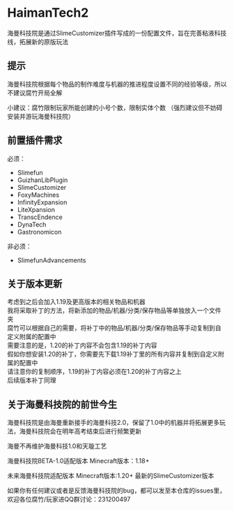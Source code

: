 # HaimanTech2
海曼科技院是通过SlimeCustomizer插件写成的一份配置文件，旨在完善粘液科技线，拓展新的原版玩法

## 提示
海曼科技院根据每个物品的制作难度与机器的推进程度设置不同的经验等级，所以不建议腐竹开局全解

小建议：腐竹限制玩家所能创建的小号个数，限制实体个数 （强烈建议但不妨碍安装并游玩海曼科技院）

## 前置插件需求
必须：
- Slimefun
- GuizhanLibPlugin
- SlimeCustomizer
- FoxyMachines
- InfinityExpansion
- LiteXpansion
- TranscEndence
- DynaTech
- Gastronomicon

非必须：
- SlimefunAdvancements 

## 关于版本更新

考虑到之后会加入1.19及更高版本的相关物品和机器  
我将采取补丁的方法，将新添加的物品/机器/分类/保存物品等单独放入一个文件夹  
腐竹可以根据自己的需要，将补丁中的物品/机器/分类/保存物品等手动复制到自定义附属的配置中  
需要注意的是，1.20的补丁内容不会包含1.19的补丁内容  
假如你想安装1.20的补丁，你需要先下载1.19补丁里的所有内容并复制到自定义附属的配置中  
请注意你的复制顺序，1.19的补丁内容必须在1.20的补丁内容之上  
后续版本补丁同理

## 关于海曼科技院的前世今生
海曼科技院是由海曼重新接手的海曼科技2.0，保留了1.0中的机器并将拓展更多玩法，海曼科技院会在明年高考结束后进行频繁更新

海曼不再维护海曼科技1.0和天璇工艺

海曼科技院BETA-1.0适配版本
Minecraft版本：1.18+

未来海曼科技院适配版本
Minecraft版本:1.20+
最新的SlimeCustomizer版本

如果你有任何建议或者是反馈海曼科技院的bug，都可以发至本仓库的issues里，欢迎各位腐竹/玩家进QQ群讨论：231200497



